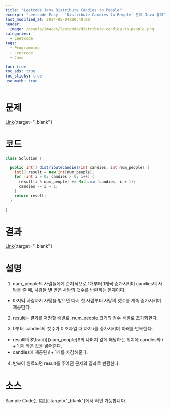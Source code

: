 ```yaml
---
title: "Leetcode Java Distribute Candies to People"
excerpt: "Leetcode Easy - 'Distribute Candies to People' 문제 Java 풀이"
last_modified_at: 2024-05-04T20:40:00
header:
  image: /assets/images/leetcode/distribute-candies-to-people.png
categories:
  - Leetcode
tags:
  - Programming
  - Leetcode
  - Java

toc: true
toc_ads: true
toc_sticky: true
use_math: true
---
```

# 문제
[Link](https://leetcode.com/problems/distribute-candies-to-people/){:target="_blank"}

# 코드
```java
class Solution {

  public int[] distributeCandies(int candies, int num_people) {
    int[] result = new int[num_people];
    for (int i = 0; candies > 0; i++) {
      result[i % num_people] += Math.min(candies, i + 1);
      candies -= i + 1;
    }
    return result;
  }

}
```

# 결과
[Link](https://leetcode.com/problems/distribute-candies-to-people/submissions/1248870486/){:target="_blank"}

# 설명
1. num_people의 사람들에게 순차적으로 1개부터 1개씩 증가시키며 candies의 사탕을 줄 때, 사람들 별 받은 사탕의 갯수를 반환하는 문제이다.
- 마지막 사람까지 사탕을 받으면 다시 첫 사람부터 사탕의 갯수를 계속 증가시키며 제공한다.

2. result는 결과를 저장할 배열로, num_people 크기의 정수 배열로 초기화한다.

3. 0부터 candies의 갯수가 0 초과일 때 까지 i를 증가시키며 아래를 반복한다.
- result의 $\frac{i}{num_people}$의 나머지 값에 해당하는 위치에 candies와 $i + 1$ 중 작은 값을 넣어준다.
- candies에 제공된 $i + 1$개를 차감해준다.

4. 반복이 완료되면 result를 주어진 문제의 결과로 반환한다.

# 소스
Sample Code는 [여기](https://github.com/GracefulSoul/leetcode/blob/master/src/main/java/gracefulsoul/problems/DistributeCandiesToPeople.java){:target="_blank"}에서 확인 가능합니다.